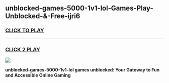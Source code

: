 
## unblocked-games-5000-1v1-lol-Games-Play-Unblocked-&-Free-ijri6
<h3>
<a href="https://premium76.site?title=unblocked-games-5000-1v1-lol&ref=24A">CLICK TO PLAY</a></h3>
<hr>

<h3>
<a href="https://premium76.site?title=unblocked-games-5000-1v1-lol&ref=24A">CLICK 2 PLAY</a>
  
</h3>

<a href="https://premium76.site?title=unblocked-games-5000-1v1-lol&ref=24A"><img src="https://clearcache.store/games.png"></a>


**unblocked-games-5000-1v1-lol games unblocked: Your Gateway to Fun and Accessible Online Gaming**
